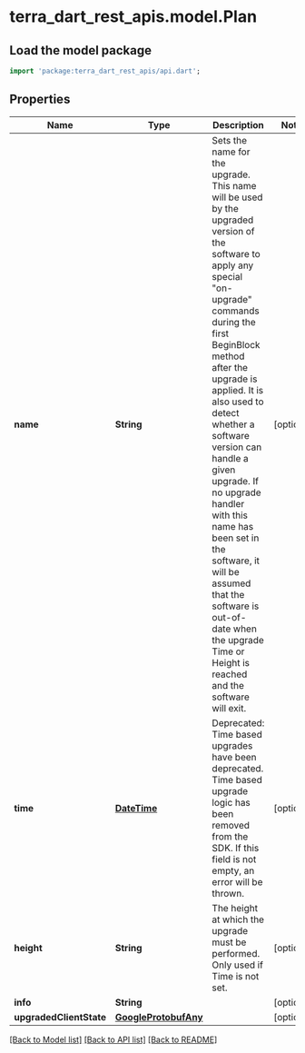 # terra_dart_rest_apis.model.Plan

## Load the model package
```dart
import 'package:terra_dart_rest_apis/api.dart';
```

## Properties
Name | Type | Description | Notes
------------ | ------------- | ------------- | -------------
**name** | **String** | Sets the name for the upgrade. This name will be used by the upgraded version of the software to apply any special \"on-upgrade\" commands during the first BeginBlock method after the upgrade is applied. It is also used to detect whether a software version can handle a given upgrade. If no upgrade handler with this name has been set in the software, it will be assumed that the software is out-of-date when the upgrade Time or Height is reached and the software will exit. | [optional] 
**time** | [**DateTime**](DateTime.md) | Deprecated: Time based upgrades have been deprecated. Time based upgrade logic has been removed from the SDK. If this field is not empty, an error will be thrown. | [optional] 
**height** | **String** | The height at which the upgrade must be performed. Only used if Time is not set. | [optional] 
**info** | **String** |  | [optional] 
**upgradedClientState** | [**GoogleProtobufAny**](GoogleProtobufAny.md) |  | [optional] 

[[Back to Model list]](../README.md#documentation-for-models) [[Back to API list]](../README.md#documentation-for-api-endpoints) [[Back to README]](../README.md)


